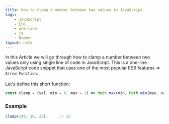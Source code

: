 ```yaml
---
title: How to clamp a number between two values in JavaScript
tags:
    - JavaScript
    - ES6
    - one-line
    - js
    - Number
layout: note
---
```




In this Article we will go through how to clamp a number between two values only using single line of code in JavaScript.
This is a one-line JavaScript code snippet that uses one of the most popular ES6 features => `Arrow Function`.
<br/>
<br/>
Let's define this short function:

```js {.wrap}
const clamp = (val, min = 0, max = 1) => Math.max(min, Math.min(max, val));
```

### Example

```js {.wrap}
clamp(199, 10, 25);     // 25
```